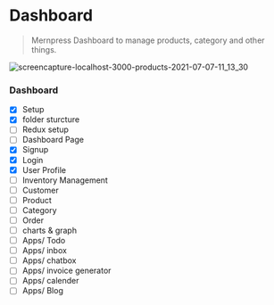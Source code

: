 # Dashboard
> Mernpress Dashboard to manage products, category and other things.

![screencapture-localhost-3000-products-2021-07-07-11_13_30](https://user-images.githubusercontent.com/49576577/124706370-bf7e5680-df14-11eb-8078-e18c7cdc405c.png)

### Dashboard

- [X] Setup
- [x] folder sturcture
- [ ] Redux setup
- [ ] Dashboard Page
- [X] Signup
- [X] Login
- [X] User Profile
- [ ] Inventory Management
- [ ] Customer
- [ ] Product
- [ ] Category
- [ ] Order
- [ ] charts & graph
- [ ] Apps/ Todo
- [ ] Apps/ inbox
- [ ] Apps/ chatbox
- [ ] Apps/ invoice generator
- [ ] Apps/ calender
- [ ] Apps/ Blog
